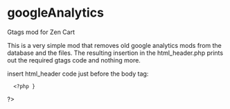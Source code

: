 # googleAnalytics
Gtags mod for Zen Cart

This is a very simple mod that removes old google analytics mods from the database and the files. The resulting insertion in the html_header.php prints out the required gtags code and nothing more. 

insert html_header code just before the body tag: 	  <?php 
	 if	 (GA_ENABLED == 'True') {
	  { 
	  ?>
<!-- Global site tag (gtag.js) - Google Analytics -->
<script async src="https://www.googletagmanager.com/gtag/js?id=<?php echo GOOGLE_ANALYTICS_UACCT ?>"></script>
	 
<script>
  window.dataLayer = window.dataLayer || [];
  function gtag(){dataLayer.push(arguments);}
  gtag('js', new Date());
  gtag('config', '<?php echo GOOGLE_ANALYTICS_UACCT ?>');
</script>
	  <?php }
?>
